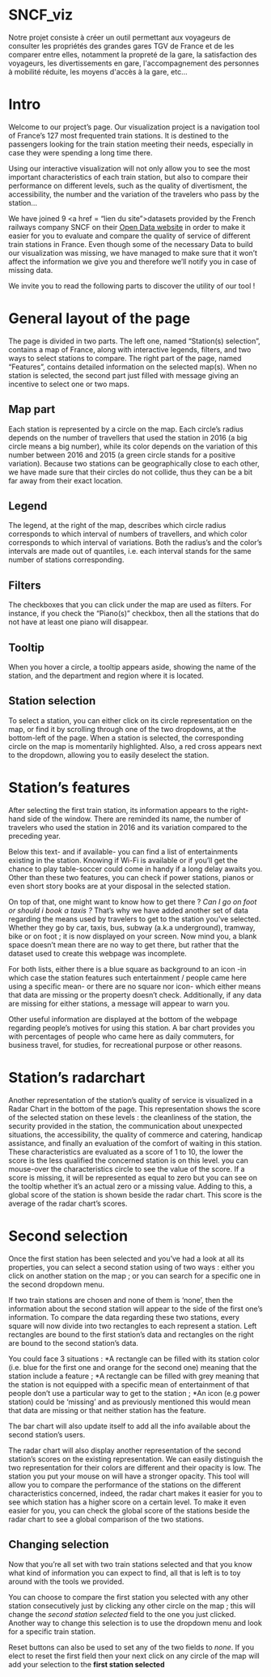 # SNCF_viz

Notre projet consiste à créer un outil permettant aux voyageurs de consulter les propriétés des grandes gares TGV de France et de les comparer entre elles, notamment la propreté de la gare, la satisfaction des voyageurs, les divertissements en gare, l'accompagnement des personnes à mobilité réduite, les moyens d'accès à la gare, etc...

# Intro

Welcome to our project’s page. Our visualization project is a navigation tool of France’s 127 most frequented train stations. It is destined to the passengers looking for the train station meeting their needs, especially in case they were spending a long time there. 

Using our interactive visualization will not only allow you to see the most important characteristics of each train station, but also to compare their performance on different levels, such as the quality of divertisment, the accessibility, the number and the variation of the travelers who pass by the station…

We have joined 9 <a href = “lien du site”>datasets</a> provided by the French railways company SNCF on their <a href = “https://data.sncf.com/”>Open Data website</a> in order to make it easier for you to evaluate and compare the quality of service of different train stations in France. Even though some of the necessary Data to build our visualization was missing, we have managed to make sure that it won’t affect the information we give you and therefore we’ll notify you in case of missing data.

We invite you to read the following parts to discover the utility of our tool !

# General layout of the page
The page is divided in two parts. The left one, named “Station(s) selection”, contains a map of France, along with interactive legends, filters, and two ways to select stations to compare. The right part of the page, named “Features”, contains detailed information on the selected map(s). When no station is selected, the second part just filled with message giving an incentive to select one or two maps.

## Map part
Each station is represented by a circle on the map. Each circle’s radius depends on the number of travellers that used the station in 2016 (a big circle means a big number), while its color depends on the variation of this number between 2016 and 2015 (a green circle stands for a positive variation). Because two stations can be geographically close to each other, we have made sure that their circles do not collide, thus they can be a bit far away from their exact location.

## Legend
The legend, at the right of the map, describes which circle radius corresponds to which interval of numbers of travellers, and which color corresponds to which interval of variations. Both the radius’s and the color’s intervals are made out of quantiles, i.e. each interval stands for the same number of stations corresponding.

 ## Filters
The checkboxes that you can click under the map are used as filters. For instance, if you check the “Piano(s)” checkbox, then all the stations that do not have at least one piano will disappear.

## Tooltip
When you hover a circle, a tooltip appears aside, showing the name of the station, and the department and region where it is located.

## Station selection
To select a station, you can either click on its circle representation on the map, or find it by scrolling through one of the two dropdowns, at the bottom-left of the page. When a station is selected, the corresponding circle on the map is momentarily highlighted. Also, a red cross appears next to the dropdown, allowing you to easily deselect the station.

# Station’s features

After selecting the first train station, its information appears to the right-hand side of the window. There are reminded its name, the number of travelers who used the station in 2016 and its variation compared to the preceding year.

Below this text- and if available- you can find a list of entertainments existing in the station. Knowing if Wi-Fi is available or if you’ll get the chance to play table-soccer could come in handy if a long delay awaits you. Other than these two features, you can check if power stations, pianos or even short story books are at your disposal  in the selected station. 

On top of that, one might want to know how to get there ? *Can I go on foot or should i book a taxis ?* That’s why we have added another set of data regarding the means used by travelers to get to the station you’ve selected. Whether they go by car, taxis, bus, subway (a.k.a underground), tramway, bike or on foot ; it is now displayed on your screen.
Now mind you, a blank space doesn’t mean there are no way to get there, but rather that the dataset used to create this webpage was incomplete.

For both lists, either there is a blue square as background to an icon -in which case the station features such entertainment / people came here using a specific mean- or there are no square nor icon- which either means that data are missing or the property doesn’t check.
Additionally, if any data are missing for either stations, a message will appear to warn you.

Other useful information are displayed at the bottom of the webpage regarding people’s motives for using this station. A bar chart provides you with percentages of people who came here as daily commuters, for business travel, for studies, for recreational purpose or other reasons. 


# Station’s radarchart

Another representation of the station’s quality of service  is visualized in a Radar Chart in the bottom of the page. This representation shows the score of the selected station on these levels : the cleanliness of the station, the security provided in the station, the communication about unexpected situations, the accessibility, the quality of commerce and catering, handicap assistance, and finally an evaluation of the comfort of waiting in this station. 
These characteristics are evaluated as a score of 1 to 10, the lower the score is the less qualified the concerned station is on this level. you can mouse-over the characteristics circle to see the value of the score. If a score is missing, it will be represented as equal to zero but you can see on the tooltip whether it’s an actual zero or a missing value.
Adding to this, a global score of the station is shown beside the radar chart.  This score is the average of the radar chart’s scores.

# Second selection 

Once the first station has been selected and you’ve had a look at all its properties, you can select a second station using of two ways : either you click on another station on the map ; or you can search for a specific one in the second  dropdown menu.

If two train stations are chosen and none of them is ‘none’, then the information about the second station will appear to the side of the first one’s information. 
To compare the data regarding these two stations, every square will now divide into two rectangles to each represent a station. Left rectangles are bound to the first station’s data and rectangles on the right are bound to the second station’s data.

You could face 3 situations : 
*A rectangle can be filled with its station color (i.e. blue for the first one and orange for the second one) meaning that the station include a feature ; 
*A rectangle can be filled with grey meaning that the station is not equipped with a specific mean of entertainment of that people don’t use a particular way to get to the station ; 
*An icon (e.g power station) could be ‘missing’ and as previously mentioned this would mean that data are missing or that neither station has the feature.

The bar chart will also update itself to add all the info available about the second station’s users.

The radar chart will also display another representation of the second station’s scores on the existing representation. We can easily distinguish the two representation for their colors are different and their opacity is low. The station you put your mouse on will have a stronger opacity. This tool will allow you to compare the performance of the stations on the different characteristics concerned, indeed, the radar chart makes it easier for you to see which station has a higher score on a certain level. To make it even easier for you, you can check the global score of the stations beside the radar chart to see a global comparison of the two stations. 

## Changing selection  

Now that you’re all set with two train stations selected and that you know what kind of information you can expect to find, all that is left is to toy around with the tools we provided. 

You can choose to compare the first station you selected with any other station consecutively just by clicking any other circle on the map ; this will change the *second station selected* field to the one you just clicked. Another way to change this selection is to use the dropdown menu and look for a specific train station.

Reset buttons can also be used to set any of the two fields to *none*. If you elect to reset the first field then your next click on any circle of the map will add your selection to the **first station selected**
